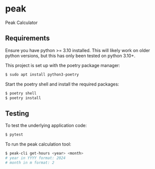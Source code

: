 # peak
Peak Calculator

## Requirements

Ensure you have python >= 3.10 installed. This will likely work on older python versions,
but this has only been tested on python 3.10+.

This project is set up with the poetry package manager:
```bash
$ sudo apt install python3-poetry
```

Start the poetry shell and install the required packages:
```bash
$ poetry shell
$ poetry install
```

## Testing

To test the underlying application code:

```bash
$ pytest
```

To run the peak calculation tool:

```bash
$ peak-cli get-hours <year> <month>
# year in YYYY format: 2024
# month in m format: 2
```

